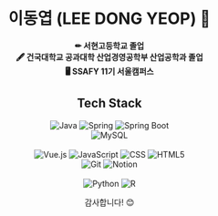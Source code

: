 <div align=center>
  
# 이동엽 (LEE DONG YEOP) 👋
**✏ 서현고등학교 졸업**  
**🖋 건국대학교 공과대학 산업경영공학부 산업공학과 졸업**  
**🖥 SSAFY 11기 서울캠퍼스**  

<!--📫 저와 연락하려면 [이메일 주소](mailto:adcd@gmail.com)로 메일을 보내주세요. -->

## Tech Stack

![Java](https://img.shields.io/badge/Java-000000?style=for-the-badge&logo=openjdk&logoColor=white)
![Spring](https://img.shields.io/badge/Spring-6DB33F?style=for-the-badge&logo=spring&logoColor=white)
![Spring Boot](https://img.shields.io/badge/Spring_Boot-6DB33F?style=for-the-badge&logo=spring-boot&logoColor=white)<br>
![MySQL](https://img.shields.io/badge/MySQL-4479A1?style=for-the-badge&logo=mysql&logoColor=white)<br><br>
![Vue.js](https://img.shields.io/badge/Vue.js-4FC08D?style=for-the-badge&logo=vue.js&logoColor=white)
![JavaScript](https://img.shields.io/badge/JavaScript-F7DF1E?style=for-the-badge&logo=javascript&logoColor=black)
![CSS](https://img.shields.io/badge/CSS-1572B6?style=for-the-badge&logo=css3&logoColor=white)
![HTML5](https://img.shields.io/badge/HTML5-E34F26?style=for-the-badge&logo=html5&logoColor=white)<br>
![Git](https://img.shields.io/badge/Git-F05032?style=for-the-badge&logo=git&logoColor=white) 
![Notion](https://img.shields.io/badge/Notion-000000?style=for-the-badge&logo=notion&logoColor=white)<br><br>
![Python](https://img.shields.io/badge/Python-3776AB?style=for-the-badge&logo=python&logoColor=white)
![R](https://img.shields.io/badge/R-276DC3?style=for-the-badge&logo=r&logoColor=white)<br>

감사합니다! 😊


</div>
